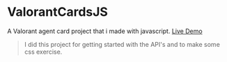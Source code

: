 # ValorantCardsJS
A Valorant agent card project that i made with javascript.
[Live Demo](https://egeyardimci.github.io/ValorantCardsJS/)
>I did this project for getting started with the API's and to make some css exercise.
